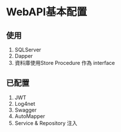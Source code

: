 # WebAPI基本配置
## 使用
1. SQLServer
2. Dapper
3. 資料庫使用Store Procedure 作為 interface
## 已配置
1. JWT
2. Log4net
3. Swagger
4. AutoMapper
5. Service & Repository 注入
